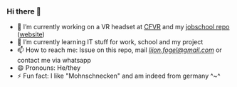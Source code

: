 ### Hi there 👋

<!--
**myLogic207/myLogic207** is a ✨ _special_ ✨ repository because its `README.md` (this file) appears on your GitHub profile.

Here are some ideas to get you started: -->

- 🔭 I’m currently working on a VR headset at [CFVR]() and my [jobschool repo](https://github.com/myLogic207/IF11C) ([website](https://myLogic207.github.io))
- 🌱 I’m currently learning IT stuff for work, school and my project
- 📫 How to reach me: Issue on this repo, mail [*lijon.fogel@gmail.com*](mailto:lijon.fogel@gmail.com)  or contact me via whatsapp
- 😄 Pronouns: He/they
- ⚡ Fun fact: I like "Mohnschnecken" and am indeed from germany ^~^
